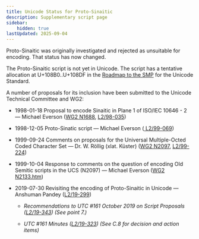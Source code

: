 ```yaml
---
title: Unicode Status for Proto-Sinaitic
description: Supplementary script page
sidebar:
    hidden: true
lastUpdated: 2025-09-04
---
```


Proto-Sinaitic was originally investigated and rejected as unsuitable for encoding. That status has now changed. 

The Proto-Sinaitic script is not yet in Unicode. The script has a tentative allocation at U+108B0..U+108DF in the [Roadmap to the SMP](http://www.unicode.org/roadmaps/smp/) for the Unicode Standard.

[comment]: # (end of intro)

[comment]: # (start of blocks)



[comment]: # (end of blocks)

[comment]: # (start of chars)



[comment]: # (end of chars)

[comment]: # (start of rest)

A number of proposals for its inclusion have been submitted to the Unicode Technical Committee and WG2:

- 1998-01-18 Proposal to encode Sinaitic in Plane 1 of ISO/IEC 10646 - 2 — Michael Everson ([WG2 N1688](https://www.unicode.org/wg2/docs/n1688/n1688.htm), [L2/98-035](http://www.unicode.org/L2/L1998/98035.pdf))

- 1998-12-05 Proto-Sinatic script — Michael Everson ([       L2/99-069](http://www.unicode.org/L2/L1999/protosinaitic.pdf))

- 1999-09-24 Comments on proposals for the Universal Multiple-Octed Coded Character Set — Dr. W. Röllig (xlat. Küster) ([WG2 N2097](https://www.unicode.org/wg2/docs/n2097.pdf), [L2/99-224](http://www.unicode.org/cgi-bin/GetMatchingDocs.pl?L2/99-224))

- 1999-10-04 Response to comments on the question of encoding Old Semitic scripts in the UCS (N2097) — Michael Everson ([WG2 N2133.htm](https://www.unicode.org/wg2/docs/n2133.htm))

- 2019-07-30 Revisiting the encoding of Proto-Sinaitic in Unicode — Anshuman Pandey ([L2/19-299](http://www.unicode.org/cgi-bin/GetMatchingDocs.pl?L2/19-299))

  - _Recommendations to UTC #161 October 2019 on Script Proposals ([L2/19-343](http://www.unicode.org/L2/L2019/19343-script-adhoc-recs.pdf)) (See point 7.)_

  - _UTC #161 Minutes ([L2/19-323](https://www.unicode.org/L2/L2019/19323.htm)) (See C.8 for decision and action items)_
